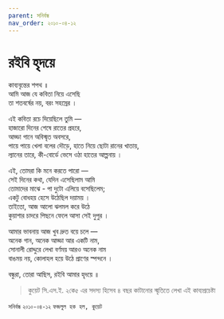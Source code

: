 ```yaml
---
parent: সনির্বন্ধ
nav_order: ২০১০-০৪-১২
---
```


# রইবি হৃদয়ে

কাব্যবৃন্তের শপথ ॥  
আমি আজ যে কবিতা নিয়ে এসেছি  
তা শতবর্ষের নয়, বরং সহস্রের ।

এই কবিতা রচে দিয়েছিলে তুমি —  
হাজারো দিনের শেষে রাতের প্রহরে,  
আড্ডা গানে অবিস্মৃত অবসরে,  
পায়ে পায়ে খেলা বলের দৌড়ে, হাতে নিয়ে ছোটা রানের খাতায়,  
ল্যানের তারে, কী-বোর্ডে ভেসে ওঠা হাতের আল্পনায় ।

এই, তোমরা কি মনে করতে পারো —  
সেই দিনের কথা, যেদিন এসেছিলাম আমি  
তোমাদের মাঝে - পা দুটো এলিয়ে বসেছিলেম;  
একটু বোধহয় হেসে উঠেছিল দয়াময় ।  
তাইতো, আজ আলো ঝলমল করে উঠে  
কুয়াশার চাদরে পিছনে ফেলে আসা সেই দুপুর ।

আমার ভাবনায় আজ খুব দ্রুত বয়ে চলে —  
অনেক গান, অনেক আড্ডা আর একটি নাম,  
সোনালী রোদ্দুরে লেখা বর্ণময় আরও অনেক নাম  
বাঙময় নয়, কোলাহল হয়ে উঠে প্রাণের স্পন্দনে ।

বন্ধুরা, তোরা আছিস, রইবি আমার হৃদয়ে ॥

> কুয়েট সি.এস.ই. ২কে৫ এর সদস্য হিসেব ৪ বছর কাটানোর স্মৃতিতে লেখা এই কাব্যপ্রচেষ্টা

`সনির্বন্ধ` `২০১০-০৪-১২` `ফজলুল হক হল, কুয়েট`
